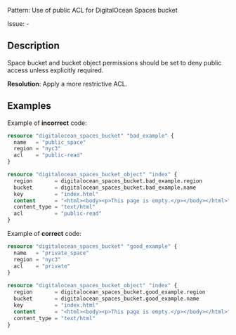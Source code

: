 Pattern: Use of public ACL for DigitalOcean Spaces bucket

Issue: -

## Description

Space bucket and bucket object permissions should be set to deny public access unless explicitly required.

**Resolution**: Apply a more restrictive ACL.

## Examples

Example of **incorrect** code:

```terraform
resource "digitalocean_spaces_bucket" "bad_example" {
  name   = "public_space"
  region = "nyc3"
  acl    = "public-read"
}

resource "digitalocean_spaces_bucket_object" "index" {
  region       = digitalocean_spaces_bucket.bad_example.region
  bucket       = digitalocean_spaces_bucket.bad_example.name
  key          = "index.html"
  content      = "<html><body><p>This page is empty.</p></body></html>"
  content_type = "text/html"
  acl          = "public-read"
}
```

Example of **correct** code:

```terraform
resource "digitalocean_spaces_bucket" "good_example" {
  name   = "private_space"
  region = "nyc3"
  acl    = "private"
}
  
resource "digitalocean_spaces_bucket_object" "index" {
  region       = digitalocean_spaces_bucket.good_example.region
  bucket       = digitalocean_spaces_bucket.good_example.name
  key          = "index.html"
  content      = "<html><body><p>This page is empty.</p></body></html>"
  content_type = "text/html"
}
```